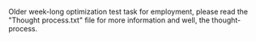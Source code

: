Older week-long optimization test task for employment, please read the "Thought process.txt" file for more information and well, the thought-process.
